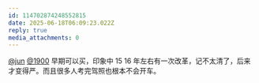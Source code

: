 ```yaml
---
id: 114702874248552815
date: 2025-06-18T06:09:23.022Z
reply: true
media_attachments: 0
---
```


[@jun](https://social.luzhaojun.com/@jun) [@1900](https://social.1900.live/@1900) 早期可以买，印象中 15 16 年左右有一次改革，记不太清了，后来才变得严。而且很多人考完驾照也根本不会开车。

